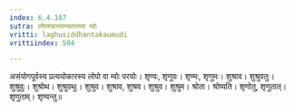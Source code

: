 ```yaml
---
index: 6.4.107
sutra: लोपश्चास्यान्यतरस्यां म्वोः
vritti: laghusiddhantakaumudi
vrittiindex: 504

---
```

असंयोगपूर्वस्य प्रत्ययोकारस्य लोपो वा म्वोः परयोः। शृण्वः, शृणुवः। शृण्मः, शृणुमः। शुश्राव। शुश्रुवतुः। शुश्रुवुः। शुश्रोथ। शुश्रुवथुः। शुश्रुव। शुश्राव, शुश्रव। शुश्रुव। शुश्रुम। श्रोता। श्रोष्यति। शृणोतु, शृणुतात्। शृणुताम्। शृण्वन्तु॥